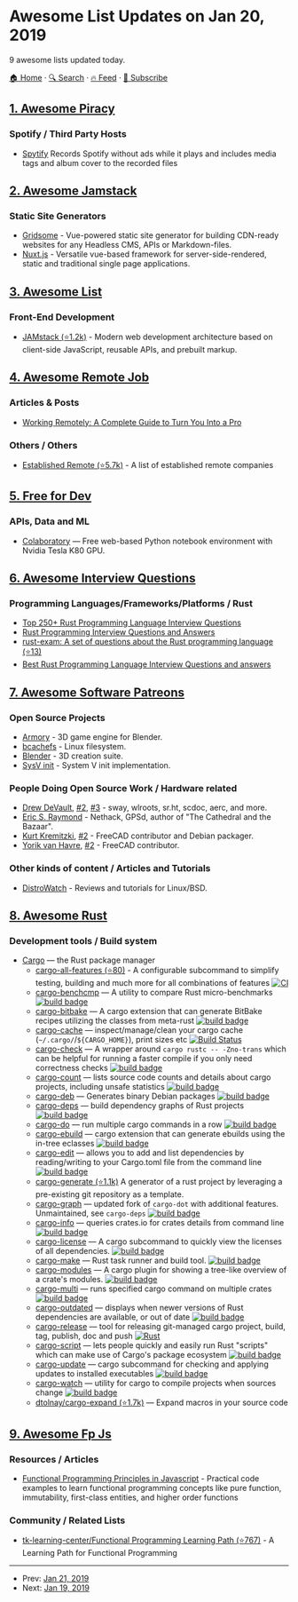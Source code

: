 # Awesome List Updates on Jan 20, 2019

9 awesome lists updated today.

[🏠 Home](/README.md) · [🔍 Search](https://test.trackawesomelist.com/search/) · [🔥 Feed](https://test.trackawesomelist.com/feed.xml) · [📮 Subscribe](https://trackawesomelist.us17.list-manage.com/subscribe?u=d2f0117aa829c83a63ec63c2f&id=36a103854c)



## [1. Awesome Piracy](/content/Igglybuff/awesome-piracy/README.md)

### Spotify / Third Party Hosts

*   [Spytify](https://jwallet.github.io/spy-spotify/) Records Spotify without ads while it plays and includes media tags and album cover to the recorded files

## [2. Awesome Jamstack](/content/automata/awesome-jamstack/README.md)

### Static Site Generators

*   [Gridsome](https://gridsome.org/) - Vue-powered static site generator for building CDN-ready websites for any Headless CMS, APIs or Markdown-files.
*   [Nuxt.js](https://nuxtjs.org/) - Versatile vue-based framework for server-side-rendered, static and traditional single page applications.

## [3. Awesome List](/content/sindresorhus/awesome/README.md)

### Front-End Development

*   [JAMstack (⭐1.2k)](https://github.com/automata/awesome-jamstack#readme) - Modern web development architecture based on client-side JavaScript, reusable APIs, and prebuilt markup.

## [4. Awesome Remote Job](/content/lukasz-madon/awesome-remote-job/README.md)

### Articles & Posts

*   [Working Remotely: A Complete Guide to Turn You Into a Pro](https://www.paymoapp.com/blog/working-remotely/)

### Others / Others

*   [Established Remote (⭐5.7k)](https://github.com/yanirs/established-remote) - A list of established remote companies

## [5. Free for Dev](/content/ripienaar/free-for-dev/README.md)

### APIs, Data and ML

*   [Colaboratory](https://colab.research.google.com) — Free web-based Python notebook environment with Nvidia Tesla K80 GPU.

## [6. Awesome Interview Questions](/content/DopplerHQ/awesome-interview-questions/README.md)

### Programming Languages/Frameworks/Platforms / Rust

*   [Top 250+ Rust Programming Language Interview Questions](https://www.wisdomjobs.com/e-university/rust-programming-language-interview-questions.html)
*   [Rust Programming Interview Questions and Answers](https://www.code-sample.com/2018/02/rust-programming-interview-questions.html)
*   [rust-exam: A set of questions about the Rust programming language (⭐13)](https://github.com/jean553/rust-exam)
*   [Best Rust Programming Language Interview Questions and answers](https://www.bestinterviewquestion.com/rust-programming-language-interview-questions)

## [7. Awesome Software Patreons](/content/uraimo/awesome-software-patreons/README.md)

### Open Source Projects

*   [Armory](https://armory3d.org/fund) - 3D game engine for Blender.
*   [bcachefs](https://www.patreon.com/bcachefs) - Linux filesystem.
*   [Blender](https://fund.blender.org/) - 3D creation suite.
*   [SysV init](https://www.patreon.com/sysvinit) - System V init implementation.

### People Doing Open Source Work / Hardware related

*   [Drew DeVault](https://www.patreon.com/sircmpwn), [#2](https://drewdevault.com/donate/), [#3](https://liberapay.com/SirCmpwn) - sway, wlroots, sr.ht, scdoc, aerc, and more.
*   [Eric S. Raymond](https://www.patreon.com/esr) - Nethack, GPSd, author of "The Cathedral and the Bazaar".
*   [Kurt Kremitzki](https://www.patreon.com/kkremitzki), [#2](https://liberapay.com/kkremitzki) - FreeCAD contributor and Debian packager.
*   [Yorik van Havre](https://www.patreon.com/yorikvanhavre), [#2](https://liberapay.com/yorik) - FreeCAD contributor.

### Other kinds of content / Articles and Tutorials

*   [DistroWatch](https://www.patreon.com/distrowatch) - Reviews and tutorials for Linux/BSD.

## [8. Awesome Rust](/content/rust-unofficial/awesome-rust/README.md)

### Development tools / Build system

*   [Cargo](https://crates.io/) — the Rust package manager
    *   [cargo-all-features (⭐80)](https://github.com/frewsxcv/cargo-all-features) - A configurable subcommand to simplify testing, building and much more for all combinations of features [![CI](https://github.com/frewsxcv/cargo-all-features/actions/workflows/ci.yml/badge.svg)](https://github.com/frewsxcv/cargo-all-features/actions/workflows/ci.yml)
    *   [cargo-benchcmp](https://crates.io/crates/cargo-benchcmp) — A utility to compare Rust micro-benchmarks [![build badge](https://api.travis-ci.org/BurntSushi/cargo-benchcmp.svg?branch=master)](https://travis-ci.org/BurntSushi/cargo-benchcmp)
    *   [cargo-bitbake](https://crates.io/crates/cargo-bitbake) — A cargo extension that can generate BitBake recipes utilizing the classes from meta-rust [![build badge](https://api.travis-ci.org/cardoe/cargo-bitbake.svg?branch=master)](https://travis-ci.org/cardoe/cargo-bitbake)
    *   [cargo-cache](https://crates.io/crates/cargo-cache) — inspect/manage/clean your cargo cache (`~/.cargo/`/`${CARGO_HOME}`), print sizes etc [![Build Status](https://github.com/matthiaskrgr/cargo-cache/workflows/ci/badge.svg?branch=master)](https://github.com/matthiaskrgr/cargo-cache/actions)
    *   [cargo-check](https://crates.io/crates/cargo-check) — A wrapper around `cargo rustc -- -Zno-trans` which can be helpful for running a faster compile if you only need correctness checks [![build badge](https://api.travis-ci.org/rsolomo/cargo-check.svg?branch=master)](https://travis-ci.org/rsolomo/cargo-check)
    *   [cargo-count](https://crates.io/crates/cargo-count) — lists source code counts and details about cargo projects, including unsafe statistics [![build badge](https://api.travis-ci.org/kbknapp/cargo-count.svg?branch=master)](https://travis-ci.org/kbknapp/cargo-count)
    *   [cargo-deb](https://crates.io/crates/cargo-deb) — Generates binary Debian packages [![build badge](https://api.travis-ci.org/mmstick/cargo-deb.svg?branch=master)](https://travis-ci.org/mmstick/cargo-deb)
    *   [cargo-deps](https://crates.io/crates/cargo-deps) — build dependency graphs of Rust projects [![build badge](https://api.travis-ci.com/m-cat/cargo-deps.svg?branch=master)](https://travis-ci.org/m-cat/cargo-deps)
    *   [cargo-do](https://crates.io/crates/cargo-do) — run multiple cargo commands in a row [![build badge](https://api.travis-ci.org/pwoolcoc/cargo-do.svg?branch=master)](https://travis-ci.org/pwoolcoc/cargo-do)
    *   [cargo-ebuild](https://crates.io/crates/cargo-ebuild) — cargo extension that can generate ebuilds using the in-tree eclasses [![build badge](https://api.travis-ci.org/cardoe/cargo-ebuild.svg?branch=master)](https://travis-ci.org/cardoe/cargo-ebuild)
    *   [cargo-edit](https://crates.io/crates/cargo-edit) — allows you to add and list dependencies by reading/writing to your Cargo.toml file from the command line [![build badge](https://api.travis-ci.org/killercup/cargo-edit.svg?branch=master)](https://travis-ci.org/killercup/cargo-edit)
    *   [cargo-generate (⭐1.1k)](https://github.com/cargo-generate/cargo-generate) A generator of a rust project by leveraging a pre-existing git repository as a template.
    *   [cargo-graph](https://crates.io/crates/cargo-graph) — updated fork of `cargo-dot` with additional features. Unmaintained, see `cargo-deps` [![build badge](https://api.travis-ci.org/kbknapp/cargo-graph.svg?branch=master)](https://travis-ci.org/kbknapp/cargo-graph)
    *   [cargo-info](https://crates.io/crates/cargo-info) — queries crates.io for crates details from command line [![build badge](https://api.travis-ci.org/imp/cargo-info.svg?branch=master)](https://travis-ci.org/imp/cargo-info)
    *   [cargo-license](https://crates.io/crates/cargo-license) — A cargo subcommand to quickly view the licenses of all dependencies. [![build badge](https://api.travis-ci.org/onur/cargo-license.svg?branch=master)](https://travis-ci.org/onur/cargo-license)
    *   [cargo-make](https://crates.io/crates/cargo-make) — Rust task runner and build tool. [![build badge](https://github.com/sagiegurari/cargo-make/workflows/CI/badge.svg?branch=master)](https://github.com/sagiegurari/cargo-make/actions)
    *   [cargo-modules](https://crates.io/crates/cargo-modules) — A cargo plugin for showing a tree-like overview of a crate's modules. [![build badge](https://api.travis-ci.org/regexident/cargo-modules.svg?branch=master)](https://travis-ci.org/regexident/cargo-modules)
    *   [cargo-multi](https://crates.io/crates/cargo-multi) — runs specified cargo command on multiple crates [![build badge](https://api.travis-ci.org/imp/cargo-multi.svg?branch=master)](https://travis-ci.org/imp/cargo-multi)
    *   [cargo-outdated](https://crates.io/crates/cargo-outdated) — displays when newer versions of Rust dependencies are available, or out of date [![build badge](https://api.travis-ci.org/kbknapp/cargo-outdated.svg?branch=master)](https://travis-ci.org/kbknapp/cargo-outdated)
    *   [cargo-release](https://crates.io/crates/cargo-release) — tool for releasing git-managed cargo project, build, tag, publish, doc and push [![Rust](https://github.com/crate-ci/cargo-release/actions/workflows/ci.yml/badge.svg)](https://github.com/crate-ci/cargo-release/actions/workflows/rust.yml)
    *   [cargo-script](https://crates.io/crates/cargo-script) — lets people quickly and easily run Rust "scripts" which can make use of Cargo's package ecosystem [![build badge](https://api.travis-ci.org/DanielKeep/cargo-script.svg?branch=master)](https://travis-ci.org/DanielKeep/cargo-script)
    *   [cargo-update](https://crates.io/crates/cargo-update) — cargo subcommand for checking and applying updates to installed executables [![build badge](https://api.travis-ci.org/nabijaczleweli/cargo-update.svg?branch=master)](https://travis-ci.org/nabijaczleweli/cargo-update)
    *   [cargo-watch](https://crates.io/crates/cargo-watch) — utility for cargo to compile projects when sources change [![build badge](https://api.travis-ci.org/passcod/cargo-watch.svg?branch=master)](https://travis-ci.org/passcod/cargo-watch)
    *   [dtolnay/cargo-expand (⭐1.7k)](https://github.com/dtolnay/cargo-expand) — Expand macros in your source code

## [9. Awesome Fp Js](/content/stoeffel/awesome-fp-js/README.md)

### Resources / Articles

*   [Functional Programming Principles in Javascript](https://medium.freecodecamp.org/functional-programming-principles-in-javascript-1b8fc6c3563f) - Practical code examples to learn functional programming concepts like pure function, immutability, first-class entities, and higher order functions

### Community / Related Lists

*   [tk-learning-center/Functional Programming Learning Path (⭐767)](https://github.com/tk-learning-center/functional-programming-learning-path) - A Learning Path for Functional Programming

---

- Prev: [Jan 21, 2019](/content/2019/01/21/README.md)
- Next: [Jan 19, 2019](/content/2019/01/19/README.md)